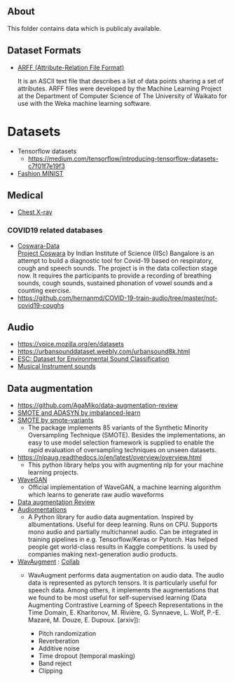## About
This folder contains data which is publicaly available.


## Dataset Formats
 + [ARFF (Attribute-Relation File Format)](https://www.cs.waikato.ac.nz/ml/weka/arff.html)  
 
   It is an ASCII text file that describes a list of data points sharing a set of attributes. ARFF files were developed by the Machine Learning Project at the
   Department of Computer Science of The University of Waikato for use with the Weka machine learning software.

# Datasets

* Tensorflow datasets
   - https://medium.com/tensorflow/introducing-tensorflow-datasets-c7f01f7e19f3
* [Fashion MINIST](https://github.com/zalandoresearch/fashion-mnist)  

## Medical
 * [Chest X-ray](https://arxiv.org/abs/1705.02315)

### COVID19 related databases
 * [Coswara-Data](https://github.com/iiscleap/Coswara-Data)  
    [Project Coswara](https://coswara.iisc.ac.in/) by Indian Institute of Science (IISc) Bangalore is an attempt to build a diagnostic tool for Covid-19 based on respiratory, cough and speech sounds.
    The project is in the data collection stage now. It requires the participants to provide a recording of breathing sounds, cough sounds, sustained phonation of vowel
    sounds and a counting exercise.
 * https://github.com/hernanmd/COVID-19-train-audio/tree/master/not-covid19-coughs
## Audio
 * https://voice.mozilla.org/en/datasets
 * https://urbansounddataset.weebly.com/urbansound8k.html 
 * [ESC: Dataset for Environmental Sound Classification](https://dl.acm.org/doi/abs/10.1145/2733373.2806390)
 * [Musical Instrument sounds](https://github.com/seth814/Audio-Classification/tree/master/wavfiles)
 
 
 ## Data augmentation
  * https://github.com/AgaMiko/data-augmentation-review
  * [SMOTE and ADASYN by imbalanced-learn](https://imbalanced-learn.org/stable/over_sampling.html)
  * [SMOTE by smote-variants](https://pypi.org/project/smote-variants/)
     - The package implements 85 variants of the Synthetic Minority Oversampling Technique (SMOTE). Besides the implementations,
       an easy to use model selection framework is supplied to enable the rapid evaluation of oversampling techniques on unseen datasets.
  * https://nlpaug.readthedocs.io/en/latest/overview/overview.html
    - This python library helps you with augmenting nlp for your machine learning projects.
  * [WaveGAN](https://github.com/chrisdonahue/wavegan)
    - Official implementation of WaveGAN, a machine learning algorithm which learns to generate raw audio waveforms
  * [Data augmentation Review](https://github.com/AgaMiko/data-augmentation-review)  
  * [Audiomentations](https://github.com/iver56/audiomentations)
    - A Python library for audio data augmentation. Inspired by albumentations. Useful for deep learning. Runs on CPU. 
      Supports mono audio and partially multichannel audio. Can be integrated in training pipelines in e.g. Tensorflow/Keras or Pytorch. 
      Has helped people get world-class results in Kaggle competitions. Is used by companies making next-generation audio products.
  * [WavAugment](https://github.com/facebookresearch/WavAugment) : [Collab](https://colab.research.google.com/github/facebookresearch/WavAugment/blob/master/examples/python/WavAugment_walkthrough.ipynb#scrollTo=hp2DDt_aKOmB)
     - WavAugment performs data augmentation on audio data. The audio data is represented as pytorch tensors.
       It is particularly useful for speech data. Among others, it implements the augmentations that we found to be most useful
       for self-supervised learning (Data Augmenting Contrastive Learning of Speech Representations in the Time Domain, E. Kharitonov, M. Rivière, G. Synnaeve,
       L. Wolf, P.-E. Mazaré, M. Douze, E. Dupoux. [arxiv]):

       + Pitch randomization
       + Reverberation
       + Additive noise
       + Time dropout (temporal masking)
       + Band reject
       + Clipping
     
